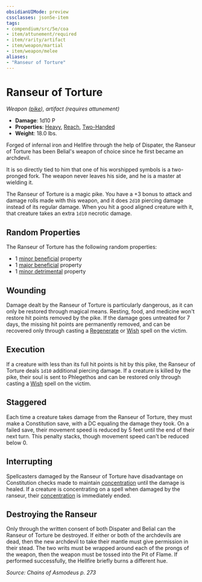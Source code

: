 ```yaml
---
obsidianUIMode: preview
cssclasses: json5e-item
tags:
- compendium/src/5e/coa
- item/attunement/required
- item/rarity/artifact
- item/weapon/martial
- item/weapon/melee
aliases: 
- "Ranseur of Torture"
---
```

# Ranseur of Torture
*Weapon ([pike](Mechanics/items/pike.md)), artifact (requires attunement)*  

- **Damage**: 1d10 P
- **Properties**: [Heavy](Mechanics/Rules/item-properties.md#Heavy), [Reach](Mechanics/Rules/item-properties.md#Reach), [Two-Handed](Mechanics/Rules/item-properties.md#Two-Handed)
- **Weight**: 18.0 lbs.

Forged of infernal iron and Hellfire through the help of Dispater, the Ranseur of Torture has been Belial's weapon of choice since he first became an archdevil.

It is so directly tied to him that one of his worshipped symbols is a two-pronged fork. The weapon never leaves his side, and he is a master at wielding it.

The Ranseur of Torture is a magic pike. You have a +3 bonus to attack and damage rolls made with this weapon, and it does `2d10` piercing damage instead of its regular damage. When you hit a good aligned creature with it, that creature takes an extra `1d10` necrotic damage.

## Random Properties

The Ranseur of Torture has the following random properties:

- 1 [minor beneficial](Mechanics/tables/artifact-properties-minor-beneficial-properties.md) property  
- 1 [major beneficial](Mechanics/tables/artifact-properties-major-beneficial-properties.md) property  
- 1 [minor detrimental](Mechanics/tables/artifact-properties-minor-detrimental-properties.md) property  

## Wounding

Damage dealt by the Ranseur of Torture is particularly dangerous, as it can only be restored through magical means. Resting, food, and medicine won't restore hit points removed by the pike. If the damage goes untreated for 7 days, the missing hit points are permanently removed, and can be recovered only through casting a [Regenerate](Mechanics/spells/regenerate.md) or [Wish](Mechanics/spells/wish.md) spell on the victim.

## Execution

If a creature with less than its full hit points is hit by this pike, the Ranseur of Torture deals `1d10` additional piercing damage. If a creature is killed by the pike, their soul is sent to Phlegethos and can be restored only through casting a [Wish](Mechanics/spells/wish.md) spell on the victim.

## Staggered

Each time a creature takes damage from the Ranseur of Torture, they must make a Constitution save, with a DC equaling the damage they took. On a failed save, their movement speed is reduced by 5 feet until the end of their next turn. This penalty stacks, though movement speed can't be reduced below 0.

## Interrupting

Spellcasters damaged by the Ranseur of Torture have disadvantage on Constitution checks made to maintain [concentration](Mechanics/Rules/conditions.md#Concentration) until the damage is healed. If a creature is concentrating on a spell when damaged by the ranseur, their [concentration](Mechanics/Rules/conditions.md#Concentration) is immediately ended.

## Destroying the Ranseur

Only through the written consent of both Dispater and Belial can the Ranseur of Torture be destroyed. If either or both of the archdevils are dead, then the new archdevil to take their mantle must give permission in their stead. The two writs must be wrapped around each of the prongs of the weapon, then the weapon must be tossed into the Pit of Flame. If performed successfully, the Hellfire briefly burns a different hue.

*Source: Chains of Asmodeus p. 273*